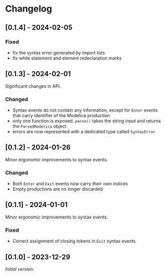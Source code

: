 # Changelog

## [0.1.4] - 2024-02-05

### Fixed

- fix the syntax error generated by import lists
- fix while statement and element redeclaration marks

## [0.1.3] - 2024-02-01

Significant changes in API.

### Changed

- Syntax events do not contain any information, except for `Enter`
  events that carry identifier of the Modelica production
- only one function is exposed. `parse()` takes the string input and
  returns the `ParsedModelica` object
- errors are now represented with a dedicated type called `SyntaxError`

## [0.1.2] - 2024-01-26

Minor ergonomic improvements to syntax events.

### Changed

- Both `Enter` and `Exit` events now carry their own indices
- Empty productions are no longer discarded

## [0.1.1] - 2024-01-01

Minor ergonomic improvements to syntax events.

### Fixed

- Correct assignment of closing tokens in `Exit` syntax events

## [0.1.0] - 2023-12-29

_Initial version._
